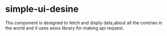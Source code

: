 # simple-ui-desine
Ths component is designed to fetch and disply data,about all the contries in the world and it uses axios library for making api request.
